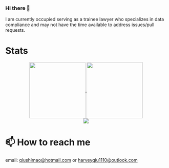 ### Hi there 👋

I am currently occupied serving as a trainee lawyer who specializes in data compliance and may not have the time available to address issues/pull requests.

# Stats

<p align="center">
  <a href="https://github.com/anuraghazra/github-readme-stats">
    <img align="center" height="175" src="https://github-readme-stats.vercel.app/api?username=harveyqiu&show_icons=true&include_all_commits=true&count_private=true" />
  </a>
  <a href="https://github.com/anuraghazra/github-readme-stats">
    <img align="center" height="175" src="https://github-readme-stats.vercel.app/api/top-langs/?username=harveyqiu&layout=compact&langs_count=7&exclude_repo=harveyqiu.github.io,link_up,frc6494.github.io&count_private=true" />
  </a>
  <br>
  <img src="http://github-readme-streak-stats.herokuapp.com?user=harveyqiu" align="center" />
</p>

# 📫  How to reach me
email: qiushimao@hotmail.com or harveyqiu1110@outlook.com
